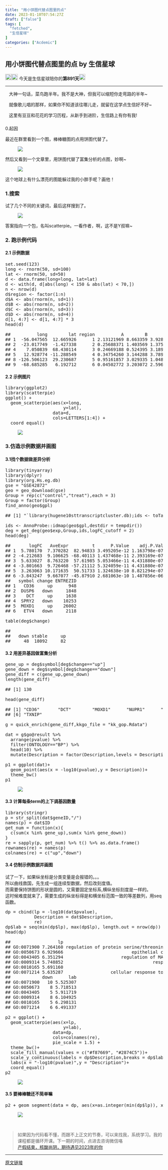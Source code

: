 ```yaml
---
title: "用小饼图代替点图里的点"
date: 2023-01-10T07:54:27Z
draft: ["false"]
tags: [
  "fetched",
  "生信星球"
]
categories: ["Acdemic"]
---
```

用小饼图代替点图里的点 by 生信星球
------
<div><section data-mpa-powered-by="yiban.io"><img data-ratio="1" data-src="https://mmbiz.qpic.cn/mmbiz_png/8oKPbJgbBHrDic8XGmJ0b7oibVJajb0emLBHSvuibGG49ooBgtaAibE3TNJ00iaHviaMtdIKQJfCwtUfuHicDImtSfIxg/640?wx_fmt=png" data-type="png" data-w="20" width="20px" src="https://mmbiz.qpic.cn/mmbiz_png/8oKPbJgbBHrDic8XGmJ0b7oibVJajb0emLBHSvuibGG49ooBgtaAibE3TNJ00iaHviaMtdIKQJfCwtUfuHicDImtSfIxg/640?wx_fmt=png"><img data-ratio="1" data-src="https://mmbiz.qpic.cn/mmbiz_png/8oKPbJgbBHrDic8XGmJ0b7oibVJajb0emLPukRHCbicy4pNKeEv9qd7aWSfsx7roib2od3xPrRPicw3a0kbn0uQ6JmQ/640?wx_fmt=png" data-type="png" data-w="20" width="20px" src="https://mmbiz.qpic.cn/mmbiz_png/8oKPbJgbBHrDic8XGmJ0b7oibVJajb0emLPukRHCbicy4pNKeEv9qd7aWSfsx7roib2od3xPrRPicw3a0kbn0uQ6JmQ/640?wx_fmt=png"><span> 今天是生信星球陪你的<span><strong>第891天</strong></span></span><img data-ratio="1" data-src="https://mmbiz.qpic.cn/mmbiz_png/8oKPbJgbBHrDic8XGmJ0b7oibVJajb0emLBHSvuibGG49ooBgtaAibE3TNJ00iaHviaMtdIKQJfCwtUfuHicDImtSfIxg/640?wx_fmt=png" data-type="png" data-w="20" width="20px" src="https://mmbiz.qpic.cn/mmbiz_png/8oKPbJgbBHrDic8XGmJ0b7oibVJajb0emLBHSvuibGG49ooBgtaAibE3TNJ00iaHviaMtdIKQJfCwtUfuHicDImtSfIxg/640?wx_fmt=png"></section><hr><p><span><span>   </span><span>大神一句话，菜鸟跑半年。我不是大神，但我可以缩短你走弯路的半年~</span></span></p><p><span>   就像歌儿唱的那样，如果你不知道该往哪儿走，就留在这学点生信好不好~</span></p><p><span>   这里有豆豆和花花的学习历程，从新手到进阶，生信路上有你有我!</span></p><h3 data-tool="mdnice编辑器"><span></span></h3><p>0.起因</p><span></span><section>最近在群里看到一个图，棒棒糖图的点用饼图代替了。</section><section><figure data-tool="mdnice编辑器"><img data-ratio="0.31382978723404253" data-src="https://mmbiz.qpic.cn/mmbiz_jpg/8oKPbJgbBHrNeAPN0HveUPaVxbCe91E6s18sZpIRnxk3atz0BAOrEofHjUVX0XhHTJicM02UmjiaIdbBLmLf0jDw/640?wx_fmt=jpeg" data-type="jpeg" data-w="1128" src="https://mmbiz.qpic.cn/mmbiz_jpg/8oKPbJgbBHrNeAPN0HveUPaVxbCe91E6s18sZpIRnxk3atz0BAOrEofHjUVX0XhHTJicM02UmjiaIdbBLmLf0jDw/640?wx_fmt=jpeg"></figure></section><section>然后又看到一个文章里，用饼图代替了富集分析的点图，妙啊~</section><section><figure data-tool="mdnice编辑器"><img data-ratio="0.6545123062898814" data-src="https://mmbiz.qpic.cn/mmbiz_png/8oKPbJgbBHrNeAPN0HveUPaVxbCe91E6AXFMhCxyT2Sibxn4MbazI6urBrnXyPh5mPwibq4qOLc0kY9SddCXIvVw/640?wx_fmt=png" data-type="png" data-w="1097" src="https://mmbiz.qpic.cn/mmbiz_png/8oKPbJgbBHrNeAPN0HveUPaVxbCe91E6AXFMhCxyT2Sibxn4MbazI6urBrnXyPh5mPwibq4qOLc0kY9SddCXIvVw/640?wx_fmt=png"></figure></section><section>这个地球上有什么漂亮的图能躲过我的小胖手呢？画他！</section><h3 data-tool="mdnice编辑器"><span></span><span>1.搜索</span><span></span></h3><section>试了几个不同的关键词，最后这样搜到了。</section><section><figure data-tool="mdnice编辑器"><img data-ratio="0.7403225806451613" data-src="https://mmbiz.qpic.cn/mmbiz_png/8oKPbJgbBHrNeAPN0HveUPaVxbCe91E6jliata5Oz4qgVLCLibdygzuukV9ZjCROj4mgAm31bhkqcv4lQ3R6y11A/640?wx_fmt=png" data-type="png" data-w="1240" src="https://mmbiz.qpic.cn/mmbiz_png/8oKPbJgbBHrNeAPN0HveUPaVxbCe91E6jliata5Oz4qgVLCLibdygzuukV9ZjCROj4mgAm31bhkqcv4lQ3R6y11A/640?wx_fmt=png"></figure></section><section>答案指向一个包，名叫scatterpie。一看作者，啊，这不是Y叔嘛~</section><h3 data-tool="mdnice编辑器"><span></span><span>2. 跑示例代码</span><span></span></h3><h4 data-tool="mdnice编辑器"><span>2.1 示例数据</span></h4><pre data-tool="mdnice编辑器"><span></span><section>set.seed(123)<br>long &lt;- rnorm(50, sd=100)<br>lat &lt;- rnorm(50, sd=50)<br>d &lt;- data.frame(long=long, lat=lat)<br>d &lt;- with(d, d[abs(long) &lt; 150 &amp; abs(lat) &lt; 70,])<br>n &lt;- nrow(d)<br>d<span>$region</span> &lt;- factor(1:n)<br>d<span>$A</span> &lt;- abs(rnorm(n, sd=1))<br>d<span>$B</span> &lt;- abs(rnorm(n, sd=2))<br>d<span>$C</span> &lt;- abs(rnorm(n, sd=3))<br>d<span>$D</span> &lt;- abs(rnorm(n, sd=4))<br>d[1, 4:7] &lt;- d[1, 4:7] * 3<br>head(d)<br><br><span>##          long        lat region          A        B        C        D</span><br><span>## 1  -56.047565  12.665926      1 2.13121969 8.663359 3.928711 8.676792</span><br><span>## 2  -23.017749  -1.427338      2 0.25688371 1.403569 1.375096 4.945092</span><br><span>## 4    7.050839  68.430114      3 0.24669188 0.524395 3.189978 5.138863</span><br><span>## 5   12.928774 -11.288549      4 0.34754260 3.144288 3.789556 2.295894</span><br><span>## 8 -126.506123  29.230687      5 0.95161857 3.029335 1.048951 2.471943</span><br><span>## 9  -68.685285   6.192712      6 0.04502772 3.203072 2.596539 4.439393</span><br></section></pre><h4 data-tool="mdnice编辑器"><span>2.2 示例图片</span></h4><pre data-tool="mdnice编辑器"><span></span><section>library(ggplot2)<br>library(scatterpie)<br>ggplot() + <br>  geom_scatterpie(aes(x=long, <br>                      y=lat), <br>                  data=d,<br>                  cols=LETTERS[1:4]) + <br>  coord_equal()<br></section></pre><section><figure data-tool="mdnice编辑器"><img data-ratio="0.714516129032258" data-src="https://mmbiz.qpic.cn/mmbiz_png/8oKPbJgbBHrNeAPN0HveUPaVxbCe91E6dEvFHg9d0UGLh2cFB0XV9UQapTPw8oqjdypKxOz8DZ9KibAXS7x9iccw/640?wx_fmt=png" data-type="png" data-w="1240" src="https://mmbiz.qpic.cn/mmbiz_png/8oKPbJgbBHrNeAPN0HveUPaVxbCe91E6dEvFHg9d0UGLh2cFB0XV9UQapTPw8oqjdypKxOz8DZ9KibAXS7x9iccw/640?wx_fmt=png"></figure></section><h3 data-tool="mdnice编辑器"><span></span><span>3.仿造示例数据并画图</span><span></span></h3><h4 data-tool="mdnice编辑器"><span>3.1找个数据做差异分析</span></h4><pre data-tool="mdnice编辑器"><span></span><section>library(tinyarray)<br>library(dplyr)<br>library(org.Hs.eg.db)<br>gse = <span>"GSE42872"</span><br>geo = geo_download(gse)<br>Group = rep(c(<span>"control"</span>,<span>"treat"</span>),each = 3)<br>Group = factor(Group)<br>find_anno(geo<span>$gpl</span>)<br><br><span>## [1] "`library(hugene10sttranscriptcluster.db);ids &lt;- toTable(hugene10sttranscriptclusterSYMBOL)` and `ids &lt;- AnnoProbe::idmap('GPL6244')` are both avaliable"</span><br><br>ids &lt;- AnnoProbe::idmap(geo<span>$gpl</span>,destdir = tempdir())<br>deg = get_deg(geo<span>$exp</span>,Group,ids,logFC_cutoff = 2)<br>head(deg)<br><br><span>##       logFC   AveExpr         t      P.Value    adj.P.Val        B probe_id</span><br><span>## 1  5.780170  7.370282  82.94833 3.495205e-12 1.163798e-07 16.32898  8133876</span><br><span>## 2 -4.212683  9.106625 -68.40113 1.437468e-11 2.393169e-07 15.71739  7965335</span><br><span>## 3  5.633027  8.763220  57.61985 5.053466e-11 4.431880e-07 15.04752  7972259</span><br><span>## 4 -3.801663  9.726468 -57.21112 5.324059e-11 4.431880e-07 15.01709  7972217</span><br><span>## 5  3.263063 10.171635  50.51733 1.324638e-10 8.821294e-07 14.45166  8129573</span><br><span>## 6 -3.843247  9.667077 -45.87910 2.681063e-10 1.487856e-06 13.97123  8015806</span><br><span>##   symbol change ENTREZID</span><br><span>## 1   CD36     up      948</span><br><span>## 2  DUSP6   down     1848</span><br><span>## 3    DCT     up     1638</span><br><span>## 4  SPRY2   down    10253</span><br><span>## 5  MOXD1     up    26002</span><br><span>## 6   ETV4   down     2118</span><br><br>table(deg<span>$change</span>)<br><br><span>## </span><br><span>##   down stable     up </span><br><span>##     48  18092     82</span><br></section></pre><h4 data-tool="mdnice编辑器"><span>3.2 用差异基因做富集分析</span></h4><pre data-tool="mdnice编辑器"><span></span><section>gene_up = deg<span>$symbol</span>[deg<span>$change</span>==<span>"up"</span>]<br>gene_down = deg<span>$symbol</span>[deg<span>$change</span>==<span>"down"</span>]<br>gene_diff = c(gene_up,gene_down)<br>length(gene_diff)<br><br><span>## [1] 130</span><br><br>head(gene_diff)<br><br><span>## [1] "CD36"       "DCT"        "MOXD1"      "NUPR1"      "ST6GALNAC2"</span><br><span>## [6] "TXNIP"</span><br><br>g = quick_enrich(gene_diff,kkgo_file = <span>"kk_gop.Rdata"</span>)<br><br>dat = g<span>$go</span>@result %&gt;% <br>  arrange(pvalue) %&gt;% <br>  filter(ONTOLOGY==<span>"BP"</span>) %&gt;% <br>  head(10) %&gt;% <br>  mutate(Description = factor(Description,levels = Description))<br><br>p1 = ggplot(dat)+<br>  geom_point(aes(x = -log10(pvalue),y = Description))+<br>  theme_bw()<br>p1<br></section></pre><section><figure data-tool="mdnice编辑器"><img data-ratio="0.714516129032258" data-src="https://mmbiz.qpic.cn/mmbiz_png/8oKPbJgbBHrNeAPN0HveUPaVxbCe91E6cU7vxDIxYUhHF1SCb2NibC3nL6JlnIibK8tTkE4fiazpZgPbznmIMy5Dg/640?wx_fmt=png" data-type="png" data-w="1240" src="https://mmbiz.qpic.cn/mmbiz_png/8oKPbJgbBHrNeAPN0HveUPaVxbCe91E6cU7vxDIxYUhHF1SCb2NibC3nL6JlnIibK8tTkE4fiazpZgPbznmIMy5Dg/640?wx_fmt=png"></figure></section><h4 data-tool="mdnice编辑器"><span>3.3 计算每条term的上下调基因数量</span></h4><pre data-tool="mdnice编辑器"><span></span><section>library(stringr)<br>p = str_split(dat<span>$geneID</span>,<span>"/"</span>)<br>names(p) = dat<span>$ID</span><br>get_num = <span>function</span>(x){<br>  c(sum(x %<span>in</span>% gene_up),sum(x %<span>in</span>% gene_down))<br>}<br>re = sapply(p, get_num) %&gt;% t() %&gt;% as.data.frame()<br>rownames(re) = names(p)<br>colnames(re) = c(<span>"up"</span>,<span>"down"</span>)<br></section></pre><h4 data-tool="mdnice编辑器"><span>3.4 仿制示例数据并画图</span></h4><section>试了一下，如果纵坐标是分类变量是会报错的。。。</section><section>所以曲线救国，先生成一组连续型数据，然后改刻度值。</section><section>而需要保持饼图的形状是圆的，又需要固定坐标系,横纵坐标刻度是一样的。</section><section>这时候难度就来了，需要生成的纵坐标得是和横坐标范围一致的等差数列，用seq函数。</section><pre data-tool="mdnice编辑器"><span></span><section>dp = cbind(lp = -log10(dat<span>$pvalue</span>),<br>           Description = dat<span>$Description</span>,<br>           re)<br>dp<span>$lab</span> = seq(min(dp<span>$lp</span>), max(dp<span>$lp</span>), length.out = nrow(dp))<br>head(dp)<br><br><span>##                  lp                                            Description up</span><br><span>## GO:0071900 7.264160 regulation of protein serine/threonine kinase activity  5</span><br><span>## GO:0050673 6.929666                          epithelial cell proliferation  8</span><br><span>## GO:0043405 6.351294                      regulation of MAP kinase activity  5</span><br><span>## GO:0009314 5.748852                                  response to radiation  6</span><br><span>## GO:0010165 5.691160                                      response to X-ray  0</span><br><span>## GO:0071214 5.635287                  cellular response to abiotic stimulus  6</span><br><span>##            down      lab</span><br><span>## GO:0071900   10 5.525307</span><br><span>## GO:0050673    8 5.718513</span><br><span>## GO:0043405    5 5.911719</span><br><span>## GO:0009314    8 6.104925</span><br><span>## GO:0010165    5 6.298131</span><br><span>## GO:0071214    6 6.491337</span><br><br>p2 = ggplot() + <br>  geom_scatterpie(aes(x=lp, <br>                      y=lab), <br>                  data=dp,<br>                  cols=colnames(re),<br>                  pie_scale = 1.5) +<br>  theme_bw()+<br>  scale_fill_manual(values = c(<span>"#f87669"</span>, <span>"#2874C5"</span>))+<br>  scale_y_continuous(labels = dp<span>$Description</span>,breaks = dp<span>$lab</span>)+<br>  labs(x = <span>"-log10(pvalue)"</span>,y = <span>"Description"</span>)+<br>  coord_equal()<br>p2<br></section></pre><section><figure data-tool="mdnice编辑器"><img data-ratio="0.714516129032258" data-src="https://mmbiz.qpic.cn/mmbiz_png/8oKPbJgbBHrNeAPN0HveUPaVxbCe91E6uaYicHUJRpm7KmMWiciceeRtPgmrtDvkU4q4dpwzbwg37FQ28p8V29iadg/640?wx_fmt=png" data-type="png" data-w="1240" src="https://mmbiz.qpic.cn/mmbiz_png/8oKPbJgbBHrNeAPN0HveUPaVxbCe91E6uaYicHUJRpm7KmMWiciceeRtPgmrtDvkU4q4dpwzbwg37FQ28p8V29iadg/640?wx_fmt=png"></figure></section><h4 data-tool="mdnice编辑器"><span>3.5 要棒棒糖还不简单嘛</span></h4><pre data-tool="mdnice编辑器"><span></span><section>p2 + geom_segment(data = dp, aes(x=as.integer(min(dp<span>$lp</span>)), xend=lp, y=lab, yend=lab))<br></section></pre><section><figure data-tool="mdnice编辑器"><img data-croporisrc="https://mmbiz.qpic.cn/mmbiz_png/8oKPbJgbBHrNeAPN0HveUPaVxbCe91E62aKnsMDxfDSKrbTMHPfQlM4s0rZDUW17VXhzhLHlhbOSCMuB7zOsaw/640?wx_fmt=png" data-cropx1="0" data-cropx2="1080" data-cropy1="0" data-cropy2="599.7923875432526" data-ratio="0.5555555555555556" data-src="https://mmbiz.qpic.cn/mmbiz_jpg/8oKPbJgbBHrNeAPN0HveUPaVxbCe91E6L7rSQupXktd8dicEpWhqoPDRe42VUfjMaGDScTKZXVUfGYybxibyrSEQ/640?wx_fmt=jpeg" data-type="jpeg" data-w="1080" src="https://mmbiz.qpic.cn/mmbiz_jpg/8oKPbJgbBHrNeAPN0HveUPaVxbCe91E6L7rSQupXktd8dicEpWhqoPDRe42VUfjMaGDScTKZXVUfGYybxibyrSEQ/640?wx_fmt=jpeg"></figure></section><p><span><br></span></p><section><blockquote><section><span>如果因为代码看不懂，而跟不上正文的节奏，可以来找我，系统学习。我的</span><span>课程都是循环开课。</span><span>下一期的时间，点进去咨询微信咯</span><br></section><section><a target="_blank" href="http://mp.weixin.qq.com/s?__biz=MzU4NjU4ODQ2MQ==&amp;mid=2247492627&amp;idx=1&amp;sn=614671537676eece45244aa1cbe94b15&amp;chksm=fdfbac51ca8c25475c71ed3b7b3506391a8d08149acfd62d0666193e382b33634382bef4f80d&amp;scene=21#wechat_redirect" textvalue="产假结束，核酸尚阴，期待遇见2023年的你" linktype="text" imgurl="" imgdata="null" data-itemshowtype="11" tab="innerlink" data-linktype="2">产假结束，核酸尚阴，期待遇见2023年的你</a><br></section></blockquote></section><p><mp-style-type data-value="3"></mp-style-type></p></div>  
<hr>
<a href="https://mp.weixin.qq.com/s/U32FRF2hh-Y3hsy_0hfe3g",target="_blank" rel="noopener noreferrer">原文链接</a>
